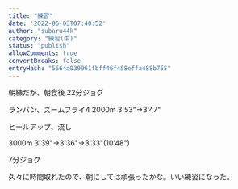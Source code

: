 ```yaml
---
title: "練習"
date: '2022-06-03T07:40:52'
author: "subaru44k"
category: "練習(中)"
status: "publish"
allowComments: true
convertBreaks: false
entryHash: "5664a039961fbff46f458effa488b755"
---
```

朝練だが、朝食後
22分ジョグ

ランパン、ズームフライ4
2000m
3'53"→3'47"

ヒールアップ、流し

3000m
3'39"→3'36"→3'33"(10'48")

7分ジョグ

久々に時間取れたので、朝にしては頑張ったかな。いい練習になった。
